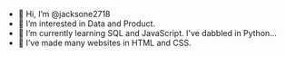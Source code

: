 - 👋 Hi, I’m @jacksone2718
- 👀 I’m interested in Data and Product.
- 🌱 I’m currently learning SQL and JavaScript. I've dabbled in Python...
- 🌱 I’ve made many websites in HTML and CSS.
<!---//- 💞️ I’m looking to collaborate on ...
//- 📫 How to reach me ...

jacksone2718/jacksone2718 is a ✨ special ✨ repository because its `README.md` (this file) appears on your GitHub profile.
You can click the Preview link to take a look at your changes.
--->
